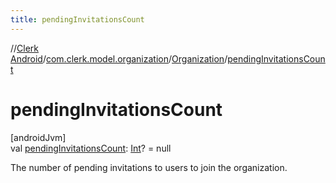 ```yaml
---
title: pendingInvitationsCount
---
```

//[Clerk Android](../../../index.html)/[com.clerk.model.organization](../index.html)/[Organization](index.html)/[pendingInvitationsCount](pending-invitations-count.html)



# pendingInvitationsCount



[androidJvm]\
val [pendingInvitationsCount](pending-invitations-count.html): [Int](https://kotlinlang.org/api/latest/jvm/stdlib/kotlin-stdlib/kotlin/-int/index.html)? = null



The number of pending invitations to users to join the organization.




